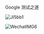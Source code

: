  Google 测试之道
 
 ![JI5bb1](https://gitee.com/stormzhang/mdPic/raw/master/uPic/JI5bb1.jpg)

 ![WechatIMG6](https://gitee.com/stormzhang/mdPic/raw/master/uPic/WechatIMG6.jpeg)